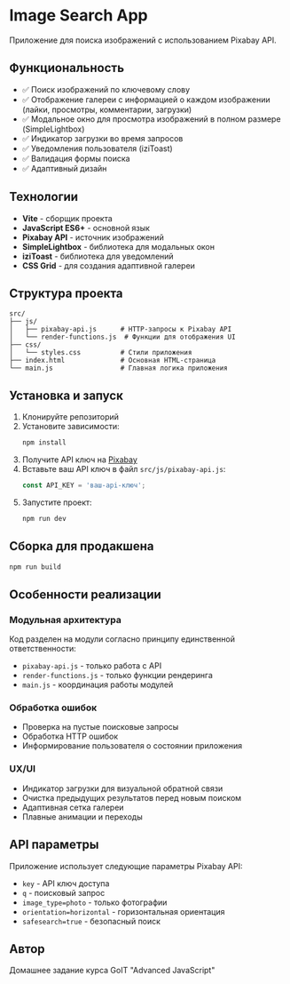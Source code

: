 # Image Search App

Приложение для поиска изображений с использованием Pixabay API.

## Функциональность

- ✅ Поиск изображений по ключевому слову
- ✅ Отображение галереи с информацией о каждом изображении (лайки, просмотры, комментарии, загрузки)
- ✅ Модальное окно для просмотра изображений в полном размере (SimpleLightbox)
- ✅ Индикатор загрузки во время запросов
- ✅ Уведомления пользователя (iziToast)
- ✅ Валидация формы поиска
- ✅ Адаптивный дизайн

## Технологии

- **Vite** - сборщик проекта
- **JavaScript ES6+** - основной язык
- **Pixabay API** - источник изображений
- **SimpleLightbox** - библиотека для модальных окон
- **iziToast** - библиотека для уведомлений
- **CSS Grid** - для создания адаптивной галереи

## Структура проекта

```
src/
├── js/
│   ├── pixabay-api.js      # HTTP-запросы к Pixabay API
│   └── render-functions.js  # Функции для отображения UI
├── css/
│   └── styles.css          # Стили приложения
├── index.html              # Основная HTML-страница
└── main.js                 # Главная логика приложения
```

## Установка и запуск

1. Клонируйте репозиторий
2. Установите зависимости:
   ```bash
   npm install
   ```
3. Получите API ключ на [Pixabay](https://pixabay.com/api/docs/)
4. Вставьте ваш API ключ в файл `src/js/pixabay-api.js`:
   ```javascript
   const API_KEY = 'ваш-api-ключ';
   ```
5. Запустите проект:
   ```bash
   npm run dev
   ```

## Сборка для продакшена

```bash
npm run build
```

## Особенности реализации

### Модульная архитектура
Код разделен на модули согласно принципу единственной ответственности:
- `pixabay-api.js` - только работа с API
- `render-functions.js` - только функции рендеринга
- `main.js` - координация работы модулей

### Обработка ошибок
- Проверка на пустые поисковые запросы
- Обработка HTTP ошибок
- Информирование пользователя о состоянии приложения

### UX/UI
- Индикатор загрузки для визуальной обратной связи
- Очистка предыдущих результатов перед новым поиском
- Адаптивная сетка галереи
- Плавные анимации и переходы

## API параметры

Приложение использует следующие параметры Pixabay API:
- `key` - API ключ доступа
- `q` - поисковый запрос
- `image_type=photo` - только фотографии
- `orientation=horizontal` - горизонтальная ориентация
- `safesearch=true` - безопасный поиск

## Автор

Домашнее задание курса GoIT "Advanced JavaScript"
